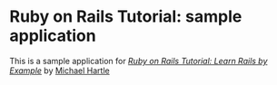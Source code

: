 # Ruby on Rails Tutorial: sample application

This is a sample application for [*Ruby on Rails Tutorial: Learn Rails by Example*](http://railstutorial.org/) by [Michael Hartle](http://michaelhartl.com/)